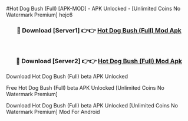 #Hot Dog Bush (Full) [APK-MOD] - APK Unlocked - [Unlimited Coins No Watermark Premium] hejc6



<div align="center">

<h3>🔴 Download [Server1] 👉👉 <a href="https://momento.my/?title=Hot_Dog_Bush_(Full)">Hot Dog Bush (Full) Mod Apk</a></h3><br>

<h3>🔴 Download [Server2] 👉👉 <a href="https://momento.my/?title=Hot_Dog_Bush_(Full)">Hot Dog Bush (Full) Mod Apk</a></h3>
</div>



Download Hot Dog Bush (Full) beta APK Unlocked

Free Hot Dog Bush (Full) beta APK Unlocked [Unlimited Coins No Watermark Premium]

Download Hot Dog Bush (Full) beta APK Unlocked [Unlimited Coins No Watermark Premium] Mod For Android
